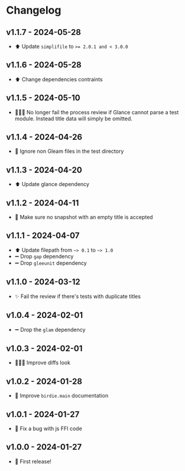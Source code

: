 # Changelog

## v1.1.7 - 2024-05-28

- ⬆️ Update `simplifile` to `>= 2.0.1 and < 3.0.0`

## v1.1.6 - 2024-05-28

- ⬆️ Change dependencies contraints

## v1.1.5 - 2024-05-10

- 🧑🏻‍💻 No longer fail the process review if Glance cannot parse a test module.
  Instead title data will simply be omitted.

## v1.1.4 - 2024-04-26

- 🐛 Ignore non Gleam files in the test directory

## v1.1.3 - 2024-04-20

- ⬆️ Update glance dependency

## v1.1.2 - 2024-04-11

- 🐛 Make sure no snapshot with an empty title is accepted

## v1.1.1 - 2024-04-07

- ⬆️ Update filepath from `~> 0.1` to `~> 1.0`
- ➖ Drop `gap` dependency
- ➖ Drop `gleeunit` dependency

## v1.1.0 - 2024-03-12

- ✨ Fail the review if there's tests with duplicate titles

## v1.0.4 - 2024-02-01

- ➖ Drop the `glam` dependency

## v1.0.3 - 2024-02-01

- 🧑🏻‍💻 Improve diffs look

## v1.0.2 - 2024-01-28

- 📝 Improve `birdie.main` documentation

## v1.0.1 - 2024-01-27

- 🐛 Fix a bug with js FFI code

## v1.0.0 - 2024-01-27

- 🎉 First release!
